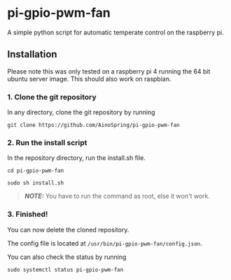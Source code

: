 # pi-gpio-pwm-fan
A simple python script for automatic temperate control on the raspberry pi.

## Installation

Please note this was only tested on a raspberry pi 4 running the 64 bit ubuntu server image.
This should also work on raspbian.

### 1. Clone the git repository

In any directory, clone the git repository by running

`git clone https://github.com/AinoSpring/pi-gpio-pwm-fan`

### 2. Run the install script

In the repository directory, run the install.sh file.

`cd pi-gpio-pwm-fan`

`sudo sh install.sh`

> **_NOTE:_**  You have to run the command as root, else it won't work.

### 3. Finished!

You can now delete the cloned repository.

The config file is located at `/usr/bin/pi-gpio-pwm-fan/config.json`.

You can also check the status by running

`sudo systemctl status pi-gpio-pwm-fan`

